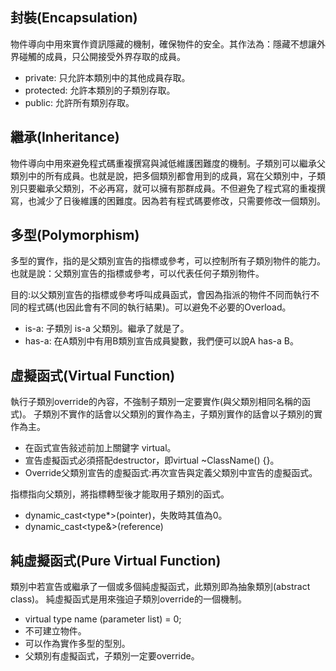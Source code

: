 ## 封裝(Encapsulation)

物件導向中用來實作資訊隱藏的機制，確保物件的安全。其作法為：隱藏不想讓外界碰觸的成員，只公開接受外界存取的成員。

* private: 只允許本類別中的其他成員存取。
* protected: 允許本類別的子類別存取。
* public: 允許所有類別存取。

## 繼承(Inheritance)

物件導向中用來避免程式碼重複撰寫與減低維護困難度的機制。子類別可以繼承父類別中的所有成員。也就是說，把多個類別都會用到的成員，寫在父類別中，子類別只要繼承父類別，不必再寫，就可以擁有那群成員。不但避免了程式寫的重複撰寫，也減少了日後維護的困難度。因為若有程式碼要修改，只需要修改一個類別。

## 多型(Polymorphism)

多型的實作，指的是父類別宣告的指標或參考，可以控制所有子類別物件的能力。也就是說：父類別宣告的指標或參考，可以代表任何子類別物件。

目的:以父類別宣告的指標或參考呼叫成員函式，會因為指派的物件不同而執行不同的程式碼(也因此會有不同的執行結果)。可以避免不必要的Overload。

* is-a: 子類別 is-a 父類別。繼承了就是了。
* has-a: 在A類別中有用B類別宣告成員變數，我們便可以說A has-a B。

## 虛擬函式(Virtual Function)

執行子類別override的內容，不強制子類別一定要實作(與父類別相同名稱的函式)。
子類別不實作的話會以父類別的實作為主，子類別實作的話會以子類別的實作為主。

* 在函式宣告敍述前加上關鍵字 virtual。
* 宣告虛擬函式必須搭配destructor，即virtual ~ClassName() {}。
* Override父類別宣告的虛擬函式:再次宣告與定義父類別中宣告的虛擬函式。

指標指向父類別，將指標轉型後才能取用子類別的函式。
* dynamic_cast<type*>(pointer)，失敗時其值為0。
* dynamic_cast<type&>(reference)

## 純虛擬函式(Pure Virtual Function)

類別中若宣告或繼承了一個或多個純虛擬函式，此類別即為抽象類別(abstract class)。
純虛擬函式是用來強迫子類別override的一個機制。

* virtual type name (parameter list) = 0;
* 不可建立物件。
* 可以作為實作多型的型別。
* 父類別有虛擬函式，子類別一定要override。
